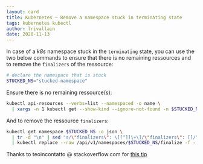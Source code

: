 ```yaml
---
layout: card
title: Kubernetes – Remove a namespace stuck in terminating state
tags: kubernetes kubectl
author: lrivallain
date: 2020-11-13
---
```


In case of a *k8s* namespace stuck in the `terminating` state, you can use the two below commands to ensure that there is no remaining ressources and to remove the `finalizers` of the ressource:

```bash
# declare the namespace that is stuck
STUCKED_NS="stucked-namespace"
```

Ensure there is no remaining ressource(s):

```bash
kubectl api-resources --verbs=list --namespaced -o name \
  | xargs -n 1 kubectl get --show-kind --ignore-not-found -n $STUCKED_NS
```

And to remove the ressource `finalizers`:

```bash
kubectl get namespace $STUCKED_NS -o json \
  | tr -d "\n" | sed "s/\"finalizers\": \[[^]]\+\]/\"finalizers\": []/" \
  | kubectl replace --raw /api/v1/namespaces/$STUCKED_NS/finalize -f -
```

Thanks to teoincontatto @ stackoverflow.com for [this tip](https://stackoverflow.com/a/59667608/8375999)
